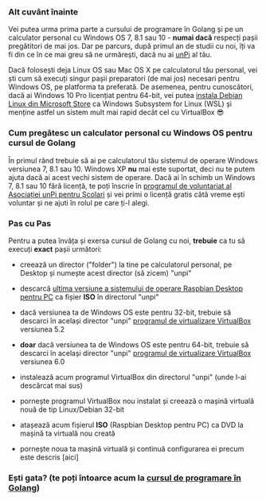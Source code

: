 ### Alt cuvânt înainte

Vei putea urma prima parte a cursului de programare în Golang și pe un calculator personal cu Windows OS 7, 8.1 sau 10 - **numai dacă** respecți pașii pregătitori de mai jos. Dar pe parcurs, după primul an de studii cu noi, îți va fi din ce în ce mai greu să ne urmărești, dacă nu ai [unPi](https://start.unpi.ro/spec/) al tău.

Dacă folosești deja Linux OS sau Mac OS X pe calculatorul tău personal, vei ști cum să execuți singur pașii preparatori (de mai jos) necesari pentru Windows OS, pe platforma ta preferată. De asemenea, pentru cunoscători, dacă ai Windows 10 Pro licențiat pentru 64-bit, vei putea [instala Debian Linux din Microsoft Store](https://www.microsoft.com/en-us/p/debian/9msvkqc78pk6) ca Windows Subsystem for Linux (WSL) și menține astfel un sistem mult mai rapid decât cel cu VirtualBox 😎

### Cum pregătesc un calculator personal cu Windows OS pentru cursul de Golang

În primul rând trebuie să ai pe calculatorul tău sistemul de operare Windows versiunea 7, 8.1 sau 10. Windows XP **nu** mai este suportat, deci nu te putem ajuta dacă ai acest vechi sistem de operare. Dacă ai în schimb un Windows 7, 8.1 sau 10 fără licență, te poți înscrie în [programul de voluntariat al Asociației unPi pentru Școlari](https://start.unpi.ro/ong/voluntar/) și vei primi o licență gratis câtă vreme ești voluntar și ne ajuti în rolul pe care ți-l alegi.

### Pas cu Pas

Pentru a putea învăța și exersa cursul de Golang cu noi, **trebuie** ca tu să execuți **exact** pașii următori:

- creează un director ("folder") la tine pe calculatorul personal, pe Desktop și numește acest director (să zicem) "unpi"

- descarcă [ultima versiune a sistemului de operare Raspbian Desktop pentru PC](https://www.raspberrypi.org/downloads/raspberry-pi-desktop/) ca fișier **ISO** în directorul "unpi"

- dacă versiunea ta de Windows OS este pentru 32-bit, trebuie să descarci în același director "unpi" [programul de virtualizare VirtualBox](https://download.virtualbox.org/virtualbox/5.2.40/VirtualBox-5.2.40-137108-Win.exe) versiunea 5.2

- **doar** dacă versiunea ta de Windows OS este pentru 64-bit, trebuie să descarci în același director "unpi" [programul de virtualizare VirtualBox](https://download.virtualbox.org/virtualbox/6.0.20/VirtualBox-6.0.20-137117-Win.exe) versiunea 6.0

- instalează acum programul VirtualBox din directorul "unpi" (unde l-ai descărcat mai sus)
- pornește programul VirtualBox nou instalat și creează o mașină virtuală nouă de tip Linux/Debian 32-bit
- atașează acum fișierul **ISO** (Raspbian Desktop pentru PC) ca DVD la mașină ta virtuală nou creată
- pornește noua ta mașină virtuală și continuă configurarea ei precum este descris [aici]

### Ești gata? (te poți întoarce acum la [cursul de programare în Golang](https://go.unpi.ro/))
